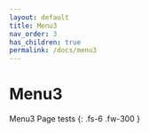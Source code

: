 ```yaml
---
layout: default
title: Menu3
nav_order: 3
has_children: true
permalink: /docs/menu3
---
```


# Menu3

Menu3 Page tests
{: .fs-6 .fw-300 }